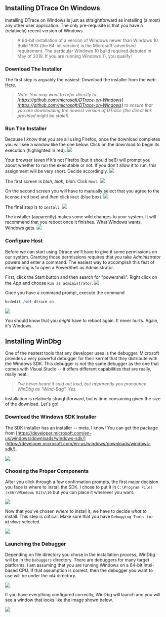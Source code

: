 ## Installing DTrace On Windows

Installing DTrace on Windows is just as straightforward as installing (almost) any other user application. The only pre-requisite is that you have a (relatively) recent version of Windows. 

> A 64-bit installation of a version of Windows newer than Windows 10 Build 1903 (the 64-bit version) is the Microsoft-advertised requirement. The particular Windows 10 build required debuted in May of 2019. If you are running Windows 11, you qualify!

### Download The Installer

The first step is arguably the easiest: Download the installer from the web: [Here](https://download.microsoft.com/download/7/9/d/79d6b79a-5836-4118-a9b7-60bc77c97bf7/DTrace.amd64.msi). 

> *Note: You may want to refer directly to [https://github.com/microsoft/DTrace-on-Windows](https://github.com/microsoft/DTrace-on-Windows) to ensure that you are downloading the newest version of DTrace (the direct link provided might be stale!).*

### Run The Installer

Because I *know* that you are all using Firefox, once the download completes you will see a window like the one below. Click on the download to begin its execution (highlighted in red).
![](./images/download.png)

Your browser (even if it's not Firefox [but it should be!]) will prompt you about whether to run the executable or not. If you don't allow it to run, this assignment will be very short. Decide accordingly.
![](./images/allow.png)

The first screen is *blah, blah, blah*. Click `Next`.
![](./images/installer-1.png)

On the second screen you will have to manually select that you agree to the license (red box) and *then* click `Next` (blue box).
![](./images/installer-2.png)

The final step is to `Install`.
![](./images/installer-3.png)

The installer (apparently) makes some wild changes to your system. It will recommend that you reboot once it finishes. What Windows wants, Windows gets.
![](./images/reboot.png)

### Configure Host

Before we can start using Dtrace we'll have to give it some permissions on our system. Granting those permissions requires that you take *Administrator* powers and enter a command. The easiest way to accomplish this feat of engineering is to open a PowerShell as Administrator. 

First, click the Start button and then search for "powershell". Right click on the *App* and choose `Run as administrator`.
![](./images/Start.png)

Once you have a command prompt, execute the command

```PowerShell
bcdedit /set dtrace on
```
![](./images/bcdedit.png)

You should know that you *might* have to reboot again. It never hurts. Again, it's Windows.

## Installing WinDbg

One of the neatest tools that any developer uses is the debugger. Microsoft provides a very powerful debugger for their kernel that they distribute with the Windows SDK. This debugger is *not* the same debugger as the one that comes with Visual Studio -- it offers different capabilities that are really, really neat.

> *I've never heard it said out loud, but apparently you pronounce WinDbg as "Wind-Bag". Yes.*

Installation is relatively straightforward, but is time consuming given the size of the download. Let's go!

### Download the Windows SDK Installer

The SDK installer has an installer -- meta, I know! You can get the package from [https://developer.microsoft.com/en-us/windows/downloads/windows-sdk/](https://developer.microsoft.com/en-us/windows/downloads/windows-sdk/).

![](./images/installer-sdk-1.png)

### Choosing the Proper Components

After you click through a few confirmation prompts, the first major decision you face is where to install the SDK. I chose to put it in `C:\Program Files (x86)\Windows Kits\10` but you can place it wherever you want.

![](./images/installer-sdk-2.png)

Now that you've chosen *where* to install it, we have to decide *what* to install. This step is critical. Make sure that you have `Debugging Tools for Windows` selected. 

![](./images/installer-sdk-3.png)

### Launching the Debugger

Depending on file directory you chose in the installation process, WinDbg will be in the `Debuggers` directory. There are debuggers for many target platforms. I am assuming that you are running Windows on a 64-bit Intel-based CPU. If that assumption is correct, then the debugger you want to use will be under the `x64` directory. 

![](./images/launch-windbg.png)

If you have everything configured correctly, WinDbg will launch and you will see a window that looks like the image shown below.

![](./images/windbg.png)
